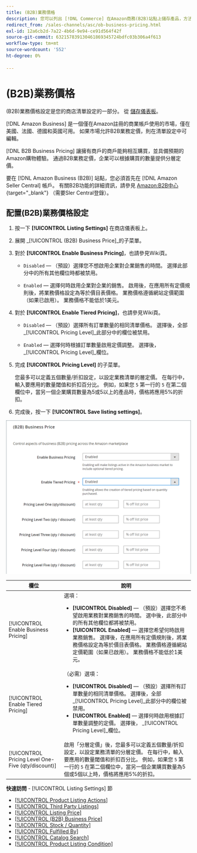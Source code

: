 ```yaml
---
title: (B2B)業務價格
description: 您可以列出 [!DNL Commerce] 在Amazon商務(B2B)站點上儲存產品，方法是：在Amazon [!DNL Seller Central] 帳戶。
redirect_from: /sales-channels/asc/ob-business-pricing.html
exl-id: 12a6cb2d-7a22-4b6d-9e94-ce91d564f42f
source-git-commit: 632157839130461869345724bdfc03b306a4f613
workflow-type: tm+mt
source-wordcount: '552'
ht-degree: 0%

---
```


# (B2B)業務價格

(B2B)業務價格設定是您的商店清單設定的一部分。 從 [儲存儀表板](./amazon-store-dashboard.md)。

[!DNL Amazon Business] 是一個僅在Amazon註冊的商業帳戶使用的市場，僅在美國、法國、德國和英國可用。 如果市場允許B2B業務定價，則在清單設定中可編輯。

[!DNL B2B Business Pricing] 讓擁有商戶的商戶能夠相互購買，並具備預期的Amazon購物體驗。 通過B2B業務定價，企業可以根據購買的數量提供分層定價。

要在 [!DNL Amazon Business (B2B)] 站點，您必須首先在 [!DNL Amazon Seller Central] 帳戶。 有關B2B功能的詳細資訊，請參見 [Amazon:B2B中心](https://sellercentral.amazon.com/gp/help/G202161480/){target="_blank"} （需要Sler Central登錄）。

## 配置(B2B)業務價格設定

1. 按一下 **[!UICONTROL Listing Settings]** 在商店儀表板上。

1. 展開 _[!UICONTROL (B2B) Business Price]_的子菜單。

1. 對於 **[!UICONTROL Enable Business Pricing]**，也請參見Wiki頁。

   - `Disabled`  — （預設）選擇您不想啟用企業對企業銷售的時間。 選擇此部分中的所有其他欄位時都被禁用。

   - `Enabled`  — 選擇何時啟用企業對企業的銷售。 啟用後，在應用所有定價規則後，將業務價格設定為等於價目表價格。 業務價格遵循網站定價範圍（如果已啟用）。 業務價格不能低於1美元。

1. 對於 **[!UICONTROL Enable Tiered Pricing]**，也請參見Wiki頁。

   - `Disabled`  — （預設）選擇所有訂單數量的相同清單價格。 選擇後，全部 _[!UICONTROL Pricing Level]_此部分中的欄位被禁用。

   - `Enabled`  — 選擇何時根據訂單數量啟用定價調整。 選擇後， _[!UICONTROL Pricing Level]_欄位。

1. 完成 **[!UICONTROL Pricing Level]** 的子菜單。

   您最多可以定義五個數量/折扣設定，以設定業務清單的層定價。 在每行中，輸入要應用的數量閾值和折扣百分比。 例如，如果您 `5` 第一行的 `5` 在第二個欄位中，當另一個企業購買數量為5或5以上的產品時，價格將應用5%的折扣。

1. 完成後，按一下 **[!UICONTROL Save listing settings]**。

![Amazon商業定價(B2B)](assets/amazon-business-pricing.png)

| 欄位 | 說明 |
|--- |--- |
| [!UICONTROL Enable Business Pricing] | 選項： <ul><li>**[!UICONTROL Disabled]**  — （預設）選擇您不希望啟用業務對業務銷售的時間。 選中後，此部分中的所有其他欄位都將被禁用。</li><li>**[!UICONTROL Enabled]**  — 選擇您希望何時啟用業務銷售。 選擇後，在應用所有定價規則後，將業務價格設定為等於價目表價格。 業務價格遵循網站定價範圍（如果已啟用）。 業務價格不能低於1美元。</li></ul> |
| [!UICONTROL Enable Tiered Pricing] | （必需）選項： <ul><li>**[!UICONTROL Disabled]**  — （預設）選擇所有訂單數量的相同清單價格。 選擇後，全部 _[!UICONTROL Pricing Level]_此部分中的欄位被禁用。</li><li>**[!UICONTROL Enabled]**  — 選擇何時啟用根據訂單數量調整的定價。 選擇後， _[!UICONTROL Pricing Level]_欄位。</li></ul> |
| [!UICONTROL Pricing Level One-Five (qty/discount)] | 啟用「分層定價」後，您最多可以定義五個數量/折扣設定，以設定業務清單的分層定價。 在每行中，輸入要應用的數量閾值和折扣百分比。 例如，如果您 `5` 第一行的 `5` 在第二個欄位中，當另一個企業購買數量為5個或5個以上時，價格將應用5%的折扣。 |

**快速訪問** - [!UICONTROL Listing Settings] 節

- [[!UICONTROL Product Listing Actions]](./product-listing-actions.md)
- [[!UICONTROL Third Party Listings]](./third-party-listing-settings.md)
- [[!UICONTROL Listing Price]](./listing-price.md)
- [[!UICONTROL (B2B) Business Price]](./business-pricing.md)
- [[!UICONTROL Stock / Quantity]](./stock-quantity.md)
- [[!UICONTROL Fulfilled By]](./fulfilled-by.md)
- [[!UICONTROL Catalog Search]](./catalog-search.md)
- [[!UICONTROL Product Listing Condition]](./product-listing-condition.md)
